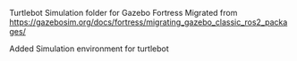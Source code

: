 Turtlebot Simulation folder for Gazebo Fortress Migrated from https://gazebosim.org/docs/fortress/migrating_gazebo_classic_ros2_packages/

Added Simulation environment for turtlebot